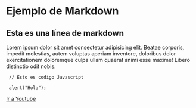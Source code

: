 # Ejemplo de Markdown

## Esta es una línea de markdown

Lorem ipsum dolor sit amet consectetur adipisicing elit. Beatae corporis, impedit molestias, autem voluptas aperiam inventore, doloribus dolor exercitationem doloremque culpa ullam quaerat animi esse maxime! Libero distinctio odit nobis.

```
 // Esto es codigo Javascript

 alert("Hola");
```

[Ir a Youtube](https://www.youtube.com)